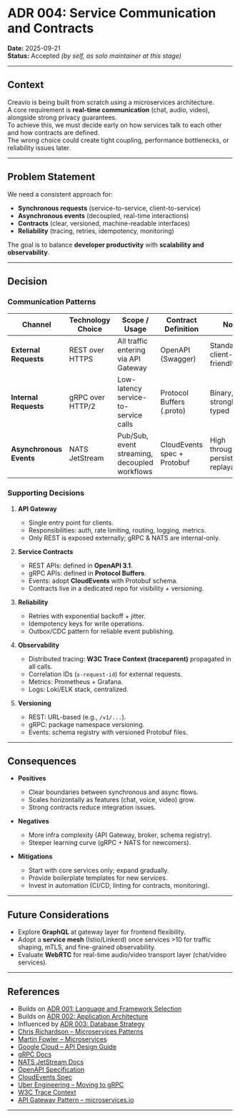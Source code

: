 # ADR 004: Service Communication and Contracts

**Date:** 2025-09-21  
**Status:** Accepted _(by self, as solo maintainer at this stage)_

---

## Context

Creavio is being built from scratch using a microservices architecture.  
A core requirement is **real-time communication** (chat, audio, video), alongside strong privacy guarantees.  
To achieve this, we must decide early on how services talk to each other and how contracts are defined.  
The wrong choice could create tight coupling, performance bottlenecks, or reliability issues later.

---

## Problem Statement

We need a consistent approach for:
- **Synchronous requests** (service-to-service, client-to-service)
- **Asynchronous events** (decoupled, real-time interactions)
- **Contracts** (clear, versioned, machine-readable interfaces)
- **Reliability** (tracing, retries, idempotency, monitoring)

The goal is to balance **developer productivity** with **scalability and observability**.

---

## Decision

### Communication Patterns

| Channel                     | Technology Choice   | Scope / Usage                                    | Contract Definition      | Notes |
|-----------------------------|---------------------|--------------------------------------------------|--------------------------|-------|
| **External Requests**       | REST over HTTPS     | All traffic entering via API Gateway             | OpenAPI (Swagger)        | Standardized, client-friendly |
| **Internal Requests**       | gRPC over HTTP/2    | Low-latency service-to-service calls             | Protocol Buffers (.proto)| Binary, fast, strongly typed |
| **Asynchronous Events**     | NATS JetStream      | Pub/Sub, event streaming, decoupled workflows    | CloudEvents spec + Protobuf | High throughput, persistent, replayable |

### Supporting Decisions

1. **API Gateway**
    - Single entry point for clients.
    - Responsibilities: auth, rate limiting, routing, logging, metrics.
    - Only REST is exposed externally; gRPC & NATS are internal-only.

2. **Service Contracts**
    - REST APIs: defined in **OpenAPI 3.1**.
    - gRPC APIs: defined in **Protocol Buffers**.
    - Events: adopt **CloudEvents** with Protobuf schema.
    - Contracts live in a dedicated repo for visibility + versioning.

3. **Reliability**
    - Retries with exponential backoff + jitter.
    - Idempotency keys for write operations.
    - Outbox/CDC pattern for reliable event publishing.

4. **Observability**
    - Distributed tracing: **W3C Trace Context (traceparent)** propagated in all calls.
    - Correlation IDs (`x-request-id`) for external requests.
    - Metrics: Prometheus + Grafana.
    - Logs: Loki/ELK stack, centralized.

5. **Versioning**
    - REST: URL-based (e.g., `/v1/...`).
    - gRPC: package namespace versioning.
    - Events: schema registry with versioned Protobuf files.

---

## Consequences

- **Positives**
    - Clear boundaries between synchronous and async flows.
    - Scales horizontally as features (chat, voice, video) grow.
    - Strong contracts reduce integration issues.

- **Negatives**
    - More infra complexity (API Gateway, broker, schema registry).
    - Steeper learning curve (gRPC + NATS for newcomers).

- **Mitigations**
    - Start with core services only; expand gradually.
    - Provide boilerplate templates for new services.
    - Invest in automation (CI/CD, linting for contracts, monitoring).

---

## Future Considerations

- Explore **GraphQL** at gateway layer for frontend flexibility.
- Adopt a **service mesh** (Istio/Linkerd) once services >10 for traffic shaping, mTLS, and fine-grained observability.
- Evaluate **WebRTC** for real-time audio/video transport layer (chat/video services).

---

## References

- Builds on [ADR 001: Language and Framework Selection](./ADR-001-language-and-framework-selection.md)
- Builds on [ADR 002: Application Architecture](./ADR-002-application-architecture.md)
- Influenced by [ADR 003: Database Strategy](./ADR-003-database-strategy.md)
- [Chris Richardson – Microservices Patterns](https://microservices.io/patterns/index.html)
- [Martin Fowler – Microservices](https://martinfowler.com/articles/microservices.html)
- [Google Cloud – API Design Guide](https://cloud.google.com/apis/design)
- [gRPC Docs](https://grpc.io/docs/)
- [NATS JetStream Docs](https://docs.nats.io/jetstream)
- [OpenAPI Specification](https://swagger.io/specification/)
- [CloudEvents Spec](https://cloudevents.io/)
- [Uber Engineering – Moving to gRPC](https://eng.uber.com/grpc/)
- [W3C Trace Context](https://www.w3.org/TR/trace-context/)
- [API Gateway Pattern – microservices.io](https://microservices.io/patterns/apigateway.html)

---

